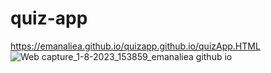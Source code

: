 # quiz-app
https://emanaliea.github.io/quizapp.github.io/quizApp.HTML
![Web capture_1-8-2023_153859_emanaliea github io](https://github.com/EmanAliEA/quizapp.github.io/assets/97082988/1aded3f6-4abd-4944-8df0-6fcc6cca7928)
